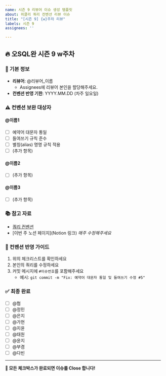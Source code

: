 ```yaml
---
name: 시즌 9 리뷰어 이슈 생성 템플릿
about: 위클리 쿼리 컨벤션 리뷰 이슈
title: "[시즌 9] {w}주차 리뷰"
labels: 시즌 9
assignees: ''

---
```


## 🔥 오SQL완 시즌 9 w주차

### 📌 기본 정보
- **리뷰어**: @리뷰어_이름
  - Assignees에 리뷰어 본인을 할당해주세요.
- **컨벤션 반영 기한**: YYYY.MM.DD (차주 일요일)

### ⚠️ 컨벤션 보완 대상자

#### @이름1
- [ ] 예약어 대문자 통일
- [ ] 들여쓰기 규칙 준수
- [ ] 별칭(alias) 명명 규칙 적용
- [ ] (추가 항목)

#### @이름2
- [ ] (추가 항목)

#### @이름3
- [ ] (추가 항목)

### 📚 참고 자료
- [쿼리 컨벤션](https://www.notion.so/SQL-acf9c7bf40a741d3b3b72a1948211162?source=copy_link#28c0de90854f8078a10cdf2f35e3fdf6)
- [이번 주 노션 페이지](Notion 링크) *매주 수정해주세요*

### 💬 컨벤션 반영 가이드
1. 위의 체크리스트를 확인하세요
2. 본인의 쿼리를 수정하세요
3. 커밋 메시지에 `#이슈번호`를 포함해주세요
   - 예시: `git commit -m "Fix: 예약어 대문자 통일 및 들여쓰기 수정 #5"`

### ✅ 최종 완료
- [ ] @협
- [ ] @정민
- [ ] @은지
- [ ] @가현
- [ ] @지윤
- [ ] @태원
- [ ] @윤지
- [ ] @부겸
- [ ] @다빈

---
**📢 모든 체크박스가 완료되면 이슈를 Close 합니다!**
